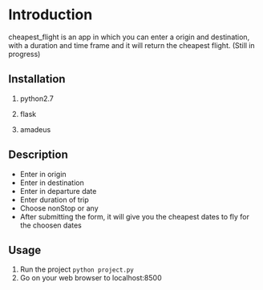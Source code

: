 # Introduction
cheapest_flight is an app in which you can enter a origin and destination, with a duration and time frame and it will return the cheapest flight. (Still in progress)

## Installation
1. python2.7

2. flask

3. amadeus

## Description
* Enter in origin
* Enter in destination
* Enter in departure date
* Enter duration of trip
* Choose nonStop or any
* After submitting the form, it will give you the cheapest dates to fly for the choosen dates


## Usage
1. Run the project
```python project.py```
2. Go on your web browser to localhost:8500
